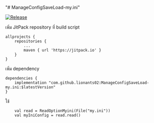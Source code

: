 "# ManageConfigSaveLoad-my.ini" 

[![Release](https://jitpack.io/v/lionants02/ManageConfigSaveLoad-my.ini.svg)](https://jitpack.io/#lionants02/ManageConfigSaveLoad-my.ini)  

เพิ่ม JitPack repository ที่ build script
```
allprojects {
    repositories {
        ...
        maven { url 'https://jitpack.io' }
    }
}
```

เพิ่ม dependency
```
dependencies {
    implementation "com.github.lionants02:ManageConfigSaveLoad-my.ini:$latestVersion"
}
```

ใช้

```$kotlin
    val read = ReadOptionMyini(File("my.ini"))
    val myIniConfig = read.read()
```
